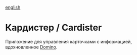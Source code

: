 [english](README.en.md)
# Кардистер / Cardister 

Приложение  для управления карточками с информацией, 
  вдохновленное [Domino](https://kool.tools/domino/). 


